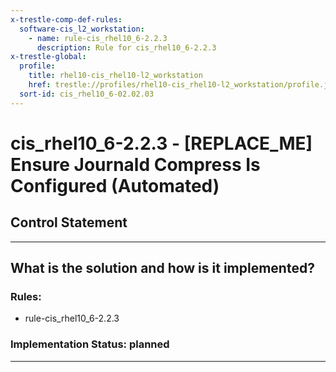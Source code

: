 ```yaml
---
x-trestle-comp-def-rules:
  software-cis_l2_workstation:
    - name: rule-cis_rhel10_6-2.2.3
      description: Rule for cis_rhel10_6-2.2.3
x-trestle-global:
  profile:
    title: rhel10-cis_rhel10-l2_workstation
    href: trestle://profiles/rhel10-cis_rhel10-l2_workstation/profile.json
  sort-id: cis_rhel10_6-02.02.03
---
```


# cis_rhel10_6-2.2.3 - \[REPLACE_ME\] Ensure Journald Compress Is Configured (Automated)

## Control Statement

______________________________________________________________________

## What is the solution and how is it implemented?

<!-- For implementation status enter one of: implemented, partial, planned, alternative, not-applicable -->

<!-- Note that the list of rules under ### Rules: is read-only and changes will not be captured after assembly to JSON -->

<!-- Add control implementation description here for control: cis_rhel10_6-2.2.3 -->

### Rules:

  - rule-cis_rhel10_6-2.2.3

### Implementation Status: planned

______________________________________________________________________
